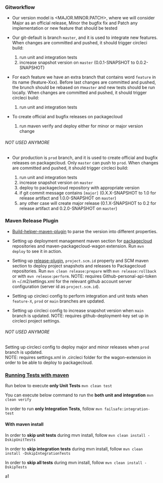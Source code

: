 ### Gitworkflow

- Our version model is <MAJOR.MINOR.PATCH>, where we will consider Major as an official release, Minor the bugfix fix
  and Patch any implementation or new feature that should be tested

- Our git-default is branch `master`, and it is used to integrate new features. When changes are committed and pushed,
  it should trigger circleci build:

    1. run unit and integration tests
    2. increase snapshot version on `master` (0.0.1-SNAPSHOT to 0.0.2-SNAPSHOT)

- For each feature we have an extra branch that contains word `feature` in its name (feature-Xxx). Before last changes
  are committed and pushed, the brunch should be rebased on m`master` and new tests should be run locally. When changes
  are committed and pushed, it should trigger circleci build:

    1. run unit and integration tests

- To create official and bugfix releases on packagecloud

    1. run maven verify and deploy either for minor or major version change

###### NOT USED ANYMORE

- Our production is `prod` branch, and it is used to create official and bugfix releases on packagecloud. Only `master`
  can push to `prod`. When changes are committed and pushed, it should trigger circleci build:

    1. run unit and integration tests
    2. increase snapshot version on `master`
    3. deploy to packagecloud repository with appropriate version
    4. if git commit message contains `[major]` (0.X.X-SNAPSHOT to 1.0 for release artifact and 1.0.0-SNAPSHOT
       on `master`)
    5. any other case will create major release (0.1.X-SNAPSHOT to 0.2 for release artifact and 0.2.0-SNAPSHOT
       on `master`)

### Maven Release Plugin

- [Build-helper-maven-plugin](https://www.mojohaus.org/build-helper-maven-plugin/index.html) to parse the version into
  different properties.

- Setting up deployment management maven section for [packagecloud](https://packagecloud.io/nikakar) repositories and
  maven-packagecloud-wagon extension. Run `mvn deploy` to see it in action.

- Setting up [release-plugin](https://maven.apache.org/maven-release/maven-release-plugin/index.html), `project.scm.id`
  property and SCM maven section to deploy project snapshots and releases to Packagecloud repositories.
  Run `mvn clean release:prepare` with `mvn release:rollback` or with `mvn release:perform`. NOTE: requires
  Github-personal-api-token in ~/.m2/settings.xml for the relevant github account server configuration (server id
  as `project.scm.id`).

- Setting up circleci config to perform integration and unit tests when `feature-X`, `prod` or `main` branches are
  updated.

- Setting up circleci config to increase snapshot version when `main` branch is updated. NOTE: requires
  github-deployment-key set up in circleci project settings.

###### NOT USED ANYMORE

Setting up circleci config to deploy major and minor releases when `prod` branch is updated.  
NOTE: requires settings.xml in .circleci folder for the wagon-extension in order to be able to deploy to packagecloud.

### [Running Tests with maven](https://stackoverflow.com/questions/1399240/how-do-i-get-my-maven-integration-tests-to-run)

Run below to execute **only Unit Tests** `mvn clean test`

You can execute below command to run the **both unit and integration** `mvn clean verify`

In order to run **only Integration Tests**, follow `mvn failsafe:integration-test`

#### With maven install

In order to **skip unit tests** during mvn install, follow `mvn clean install -DskipUnitTests`

In order to **skip integration tests** during mvn install, follow `mvn clean install -DskipIntegrationTests`

In order to **skip all tests** during mvn install, follow `mvn clean install -DskipTests`

a1
